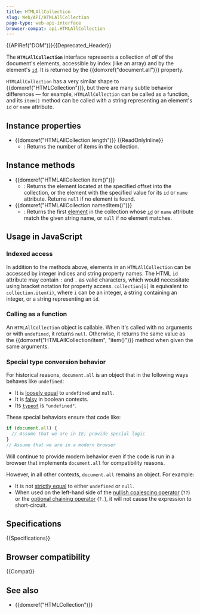 ```yaml
---
title: HTMLAllCollection
slug: Web/API/HTMLAllCollection
page-type: web-api-interface
browser-compat: api.HTMLAllCollection
---
```


{{APIRef("DOM")}}{{Deprecated_Header}}

The **`HTMLAllCollection`** interface represents a collection of _all_ of the document's elements, accessible by index (like an array) and by the element's [`id`](/en-US/docs/Web/HTML/Global_attributes/id). It is returned by the {{domxref("document.all")}} property.

`HTMLAllCollection` has a very similar shape to {{domxref("HTMLCollection")}}, but there are many subtle behavior differences — for example, `HTMLAllCollection` can be called as a function, and its `item()` method can be called with a string representing an element's `id` or `name` attribute.

## Instance properties

- {{domxref("HTMLAllCollection.length")}} {{ReadOnlyInline}}
  - : Returns the number of items in the collection.

## Instance methods

- {{domxref("HTMLAllCollection.item()")}}
  - : Returns the element located at the specified offset into the collection, or the element with the specified value for its `id` or `name` attribute. Returns `null` if no element is found.
- {{domxref("HTMLAllCollection.namedItem()")}}
  - : Returns the first [element](/en-US/docs/Web/API/Element) in the collection whose [`id`](/en-US/docs/Web/HTML/Global_attributes/id) or `name` attribute match the given string name, or `null` if no element matches.

## Usage in JavaScript

### Indexed access

In addition to the methods above, elements in an `HTMLAllCollection` can be accessed by integer indices and string property names. The HTML `id` attribute may contain `:` and `.` as valid characters, which would necessitate using bracket notation for property access. `collection[i]` is equivalent to `collection.item(i)`, where `i` can be an integer, a string containing an integer, or a string representing an `id`.

### Calling as a function

An `HTMLAllCollection` object is callable. When it's called with no arguments or with `undefined`, it returns `null`. Otherwise, it returns the same value as the {{domxref("HTMLAllCollection/item", "item()")}} method when given the same arguments.

### Special type conversion behavior

For historical reasons, `document.all` is an object that in the following ways behaves like `undefined`:

- It is [loosely equal](/en-US/docs/Web/JavaScript/Reference/Operators/Equality) to `undefined` and `null`.
- It is [falsy](/en-US/docs/Glossary/Falsy) in boolean contexts.
- Its [`typeof`](/en-US/docs/Web/JavaScript/Reference/Operators/typeof) is `"undefined"`.

These special behaviors ensure that code like:

```js
if (document.all) {
  // Assume that we are in IE; provide special logic
}
// Assume that we are in a modern browser
```

Will continue to provide modern behavior even if the code is run in a browser that implements `document.all` for compatibility reasons.

However, in all other contexts, `document.all` remains an object. For example:

- It is not [strictly equal](/en-US/docs/Web/JavaScript/Reference/Operators/Strict_equality) to either `undefined` or `null`.
- When used on the left-hand side of the [nullish coalescing operator](/en-US/docs/Web/JavaScript/Reference/Operators/Nullish_coalescing) (`??`) or the [optional chaining operator](/en-US/docs/Web/JavaScript/Reference/Operators/Optional_chaining) (`?.`), it will not cause the expression to short-circuit.

## Specifications

{{Specifications}}

## Browser compatibility

{{Compat}}

## See also

- {{domxref("HTMLCollection")}}
